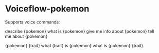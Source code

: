 # Voiceflow-pokemon

Supports voice commands:

describe {pokemon}
what is {pokemon}
give me info about {pokemon}
tell me about {pokemon}

{pokemon} {trait}
what {trait} is {pokemon}
what is {pokemon} {trait}
